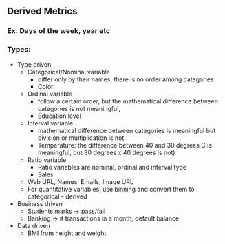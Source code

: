 ## Derived Metrics

### Ex: Days of the week, year etc




### Types:
- Type driven
  - Categorical/Nominal variable
    - differ only by their names; there is no order among categories
    - Color
  - Ordinal variable
    - follow a certain order, but the mathematical difference between categories is not meaningful, 
    - Education level
  - Interval variable
    - mathematical difference between categories is meaningful but division or multiplication is not
    - Temperature: the difference between 40 and 30 degrees C is meaningful, but 30 degrees x 40 degrees is not)
  - Ratio variable
    - Ratio variables are nominal, ordinal and interval type
    - Sales
  - Web URL, Names, Emails, Image URL
  - For quantitative variables, use binning and convert them to categorical - derived
- Business driven
  - Students marks -> pass/fail
  - Banking -> # transactions in a month, default balance
- Data driven
  - BMI from height and weight
